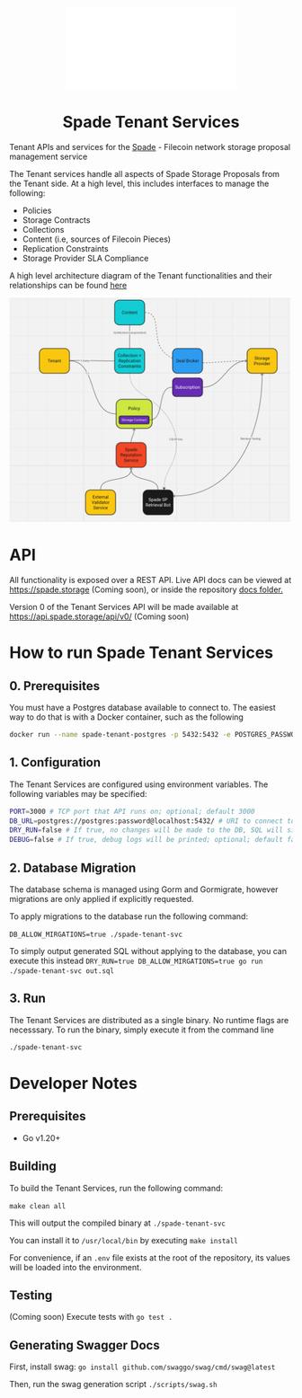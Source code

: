 <div align=center>
<img src="docs/logo.png" width=300 />

# Spade Tenant Services
</div>


Tenant APIs and services for the [Spade](https://github.com/data-preservation-programs/spade) - Filecoin network storage proposal management service

The Tenant services handle all aspects of Spade Storage Proposals from the Tenant side. At a high level, this includes interfaces to manage the following:
- Policies
- Storage Contracts
- Collections
- Content (i.e, sources of Filecoin Pieces)
- Replication Constraints
- Storage Provider SLA Compliance

A high level architecture diagram of the Tenant functionalities and their relationships can be found [here](https://miro.com/app/board/uXjVMwfo8TM=/?share_link_id=267050417898) 

<img src="docs/arch-diagram.png" width=500 />

# API
All functionality is exposed over a REST API. Live API docs can be viewed at https://spade.storage (Coming soon), or inside the repository [docs folder.](https://github.com/data-preservation-programs/spade-tenant/tree/main/docs)

Version 0 of the Tenant Services API will be made available at https://api.spade.storage/api/v0/ (Coming soon)

# How to run Spade Tenant Services

## 0. Prerequisites
You must have a Postgres database available to connect to. The easiest way to do that is with a Docker container, such as the following 

```bash
docker run --name spade-tenant-postgres -p 5432:5432 -e POSTGRES_PASSWORD=password -d postgres:14.7
```

## 1. Configuration
The Tenant Services are configured using environment variables. The following variables may be specified:

```bash
PORT=3000 # TCP port that API runs on; optional; default 3000 
DB_URL=postgres://postgres:password@localhost:5432/ # URI to connect to Postgres DB; required
DRY_RUN=false # If true, no changes will be made to the DB, SQL will simply be logged ; optional; default false
DEBUG=false # If true, debug logs will be printed; optional; default false
```

## 2. Database Migration
The database schema is managed using Gorm and Gormigrate, however migrations are only applied if explicitly requested.

To apply migrations to the database run the following command:

`DB_ALLOW_MIRGATIONS=true ./spade-tenant-svc`

To simply output generated SQL without applying to the database, you can execute this instead
`DRY_RUN=true DB_ALLOW_MIRGATIONS=true go run ./spade-tenant-svc out.sql`

## 3. Run

The Tenant Services are distributed as a single binary. No runtime flags are necesssary. To run the binary, simply execute it from the command line

```bash
./spade-tenant-svc
```


# Developer Notes 

## Prerequisites
- Go v1.20+

## Building
To build the Tenant Services, run the following command:

`make clean all`

This will output the compiled binary at `./spade-tenant-svc`

You can install it to `/usr/local/bin` by executing `make install`

For convenience, if an `.env` file exists at the root of the repository, its values will be loaded into the environment.

## Testing
(Coming soon) Execute tests with `go test .`


## Generating Swagger Docs
First, install swag: 
`go install github.com/swaggo/swag/cmd/swag@latest`

Then, run the swag generation script
`./scripts/swag.sh`